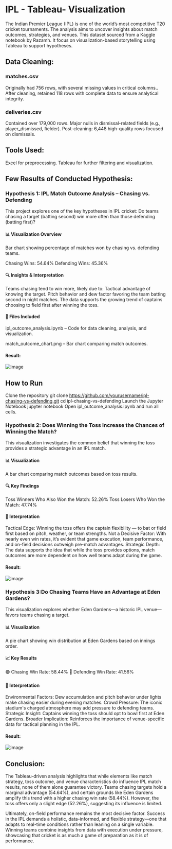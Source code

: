 # IPL - Tableau- Visualization
The Indian Premier League (IPL) is one of the world’s most competitive T20 cricket tournaments.
The analysis aims to uncover insights about match outcomes, strategies, and venues.
This dataset sourced from a Kaggle notebook by Razamh.
It focus on visualization-based storytelling using Tableau to support hypotheses.

## Data Cleaning:
### matches.csv
Originally had 756 rows, with several missing values in critical columns..
After cleaning, retained 118 rows with complete data to ensure analytical integrity.

### deliveries.csv
Contained over 179,000 rows.
Major nulls in dismissal-related fields (e.g., player_dismissed, fielder).
Post-cleaning: 6,448 high-quality rows focused on dismissals.

## Tools Used:
Excel for preprocessing.
Tableau for further filtering and visualization.

## Few Results of Conducted Hypothesis:
### Hypothesis 1: IPL Match Outcome Analysis – Chasing vs. Defending

This project explores one of the key hypotheses in IPL cricket:
Do teams chasing a target (batting second) win more often than those defending (batting first)?

#### 📊 Visualization Overview


Bar chart showing percentage of matches won by chasing vs. defending teams.

Chasing Wins: 54.64%
Defending Wins: 45.36%

#### 🔍 Insights & Interpretation

Teams chasing tend to win more, likely due to:
Tactical advantage of knowing the target.
Pitch behavior and dew factor favoring the team batting second in night matches.
The data supports the growing trend of captains choosing to field first after winning the toss.

#### 📁 Files Included

ipl_outcome_analysis.ipynb – Code for data cleaning, analysis, and visualization.

match_outcome_chart.png – Bar chart comparing match outcomes.

#### Result:
![image](https://github.com/user-attachments/assets/20e6ccb6-fdb6-486c-bf40-77bb57f2c7a9)

## How to Run

Clone the repository
git clone https://github.com/yourusername/ipl-chasing-vs-defending.git
cd ipl-chasing-vs-defending
Launch the Jupyter Notebook
jupyter notebook
Open ipl_outcome_analysis.ipynb and run all cells.

### Hypothesis 2: Does Winning the Toss Increase the Chances of Winning the Match?

This visualization investigates the common belief that winning the toss provides a strategic advantage in an IPL match.

#### 📊 Visualization

A bar chart comparing match outcomes based on toss results.

#### 🔍 Key Findings
Toss Winners Who Also Won the Match: 52.26%
Toss Losers Who Won the Match: 47.74%
#### 🧠 Interpretation
Tactical Edge: Winning the toss offers the captain flexibility — to bat or field first based on pitch, weather, or team strengths.
Not a Decisive Factor: With nearly even win rates, it’s evident that game execution, team performance, and on-field decisions outweigh pre-match advantages.
Strategic Depth: The data supports the idea that while the toss provides options, match outcomes are more dependent on how well teams adapt during the game.

#### Result:
![image](https://github.com/user-attachments/assets/a55909de-acb6-45b6-890e-c8094e3f5a09)

### Hypothesis 3:Do Chasing Teams Have an Advantage at Eden Gardens?

This visualization explores whether Eden Gardens—a historic IPL venue—favors teams chasing a target.

#### 📊 Visualization

A pie chart showing win distribution at Eden Gardens based on innings order.

####  📈 Key Results
🟢 Chasing Win Rate: 58.44%
🔴 Defending Win Rate: 41.56%
####  🧠 Interpretation
Environmental Factors: Dew accumulation and pitch behavior under lights make chasing easier during evening matches.
Crowd Pressure: The iconic stadium's charged atmosphere may add pressure to defending teams.
Strategic Insight: Captains winning the toss should opt to bowl first at Eden Gardens.
Broader Implication: Reinforces the importance of venue-specific data for tactical planning in the IPL.

#### Result:
![image](https://github.com/user-attachments/assets/11a58e79-6534-4dca-be35-f63efd8ccf86)

## Conclusion:
The Tableau-driven analysis highlights that while elements like match strategy, toss outcome, and venue characteristics do influence IPL match results, none of them alone guarantee victory. Teams chasing targets hold a marginal advantage (54.64%), and certain grounds like Eden Gardens amplify this trend with a higher chasing win rate (58.44%). However, the toss offers only a slight edge (52.26%), suggesting its influence is limited.

Ultimately, on-field performance remains the most decisive factor. Success in the IPL demands a holistic, data-informed, and flexible strategy—one that adapts to real-time conditions rather than leaning on a single variable. Winning teams combine insights from data with execution under pressure, showcasing that cricket is as much a game of preparation as it is of performance.

